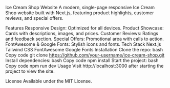 Ice Cream Shop Website
A modern, single-page responsive Ice Cream Shop website built with Next.js, featuring product highlights, customer reviews, and special offers.

Features
Responsive Design: Optimized for all devices.
Product Showcase: Cards with descriptions, images, and prices.
Customer Reviews: Ratings and feedback section.
Special Offers: Promotional area with calls to action.
FontAwesome & Google Fonts: Stylish icons and fonts.
Tech Stack
Next.js
Tailwind CSS
FontAwesome
Google Fonts
Installation
Clone the repo:
bash
Copy code
git clone https://github.com/your-username/ice-cream-shop.git
Install dependencies:
bash
Copy code
npm install
Start the project:
bash
Copy code
npm run dev
Usage
Visit http://localhost:3000 after starting the project to view the site.

License
Available under the MIT License.